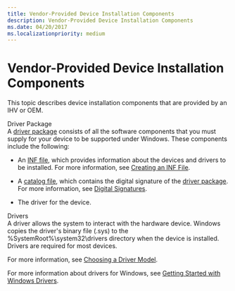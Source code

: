 ```yaml
---
title: Vendor-Provided Device Installation Components
description: Vendor-Provided Device Installation Components
ms.date: 04/20/2017
ms.localizationpriority: medium
---
```


# Vendor-Provided Device Installation Components


This topic describes device installation components that are provided by an IHV or OEM.

<a href="" id="driver-package"></a>Driver Package  
A [driver package](driver-packages.md) consists of all the software components that you must supply for your device to be supported under Windows. These components include the following:

-   An [INF file](overview-of-inf-files.md), which provides information about the devices and drivers to be installed. For more information, see [Creating an INF File](../hid/creating-an-inf-file.md).

-   A [catalog file](catalog-files.md), which contains the digital signature of the [driver package](driver-packages.md). For more information, see [Digital Signatures](digital-signatures.md).

-   The driver for the device.

<a href="" id="drivers"></a>Drivers  
A driver allows the system to interact with the hardware device. Windows copies the driver's binary file (.sys) to the %SystemRoot%\\system32\\drivers directory when the device is installed. Drivers are required for most devices.

For more information, see [Choosing a Driver Model](../gettingstarted/choosing-a-driver-model.md).

For more information about drivers for Windows, see [Getting Started with Windows Drivers](../gettingstarted/index.md).

 

